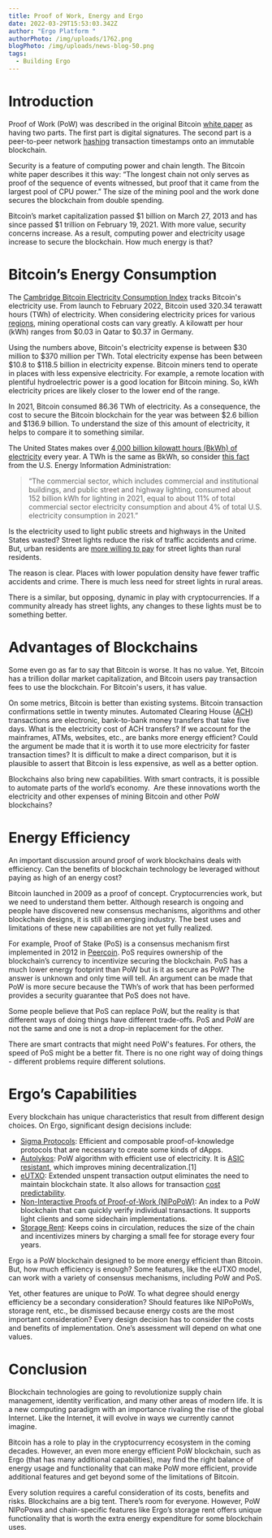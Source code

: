 ```yaml
---
title: Proof of Work, Energy and Ergo
date: 2022-03-29T15:53:03.342Z
author: "Ergo Platform "
authorPhoto: /img/uploads/1762.png
blogPhoto: /img/uploads/news-blog-50.png
tags:
  - Building Ergo
---
```

# Introduction

Proof of Work (PoW) was described in the original Bitcoin [white paper](https://bitcoin.org/bitcoin.pdf) as having two parts. The first part is digital signatures. The second part is a peer-to-peer network [hashing](https://en.wikipedia.org/wiki/Hash_function) transaction timestamps onto an immutable blockchain.

Security is a feature of computing power and chain length. The Bitcoin white paper describes it this way: “The longest chain not only serves as proof of the sequence of events witnessed, but proof that it came from the largest pool of CPU power.” The size of the mining pool and the work done secures the blockchain from double spending.

Bitcoin’s market capitalization passed $1 billion on March 27, 2013 and has since passed $1 trillion on February 19, 2021. With more value, security concerns increase. As a result, computing power and electricity usage increase to secure the blockchain. How much energy is that?

# Bitcoin’s Energy Consumption

The [Cambridge Bitcoin Electricity Consumption Index](https://ccaf.io/cbeci/index) tracks Bitcoin's electricity use. From launch to February 2022, Bitcoin used 320.34 terawatt hours (TWh) of electricity. When considering electricity prices for various [regions](https://www.statista.com/statistics/263492/electricity-prices-in-selected-countries/), mining operational costs can vary greatly. A kilowatt per hour (kWh) ranges from $0.03 in Qatar to $0.37 in Germany. 

Using the numbers above, Bitcoin's electricity expense is between $30 million to $370 million per TWh. Total electricity expense has been between $10.8 to $118.5 billion in electricity expense. Bitcoin miners tend to operate in places with less expensive electricity. For example, a remote location with plentiful hydroelectric power is a good location for Bitcoin mining. So, kWh electricity prices are likely closer to the lower end of the range.

In 2021, Bitcoin consumed 86.36 TWh of electricity. As a consequence, the cost to secure the Bitcoin blockchain for the year was between $2.6 billion and $136.9 billion. To understand the size of this amount of electricity, it helps to compare it to something similar.

The United States makes over [4,000 billion kilowatt hours (BkWh) of electricity](https://www.eia.gov/totalenergy/data/monthly/pdf/sec7.pdf) every year. A TWh is the same as BkWh, so consider [this fact](https://www.eia.gov/tools/faqs/faq.php?id=99&t=3) from the U.S. Energy Information Administration: 

> “The commercial sector, which includes commercial and institutional buildings, and public street and highway lighting, consumed about 152 billion kWh for lighting in 2021, equal to about 11% of total commercial sector electricity consumption and about 4% of total U.S. electricity consumption in 2021.”

Is the electricity used to light public streets and highways in the United States wasted? Street lights reduce the risk of traffic accidents and crime. But, urban residents are [more willing to pay](https://journals.sagepub.com/doi/10.1080/00420980500332106) for street lights than rural residents. 

The reason is clear. Places with lower population density have fewer traffic accidents and crime. There is much less need for street lights in rural areas.

There is a similar, but opposing, dynamic in play with cryptocurrencies. If a community already has street lights, any changes to these lights must be to something better.

# Advantages of Blockchains

Some even go as far to say that Bitcoin is worse. It has no value. Yet, Bitcoin has a trillion dollar market capitalization, and Bitcoin users pay transaction fees to use the blockchain. For Bitcoin's users, it has value.

On some metrics, Bitcoin is better than existing systems. Bitcoin transaction confirmations settle in twenty minutes. Automated Clearing House ([ACH](https://www.investopedia.com/ach-transfers-what-are-they-and-how-do-they-work-4590120)) transactions are electronic, bank-to-bank money transfers that take five days. What is the electricity cost of ACH transfers? If we account for the mainframes, ATMs, websites, etc., are banks more energy efficient? Could the argument be made that it is worth it to use more electricity for faster transaction times? It is difficult to make a direct comparison, but it is plausible to assert that Bitcoin is less expensive, as well as a better option.

Blockchains also bring new capabilities. With smart contracts, it is possible to automate parts of the world’s economy.  Are these innovations worth the electricity and other expenses of mining Bitcoin and other PoW blockchains?

# Energy Efficiency

An important discussion around proof of work blockchains deals with efficiency. Can the benefits of blockchain technology be leveraged without paying as high of an energy cost?

Bitcoin launched in 2009 as a proof of concept. Cryptocurrencies work, but we need to understand them better. Although research is ongoing and people have discovered new consensus mechanisms, algorithms and other blockchain designs, it is still an emerging industry. The best uses and limitations of these new capabilities are not yet fully realized.  

For example, Proof of Stake (PoS) is a consensus mechanism first implemented in 2012 in [Peercoin](https://en.wikipedia.org/wiki/Peercoin). PoS requires ownership of the blockchain’s currency to incentivize securing the blockchain. PoS has a much lower energy footprint than PoW but is it as secure as PoW? The answer is unknown and only time will tell. An argument can be made that PoW is more secure because the TWh’s of work that has been performed provides a security guarantee that PoS does not have.

Some people believe that PoS can replace PoW, but the reality is that different ways of doing things have different trade-offs. PoS and PoW are not the same and one is not a drop-in replacement for the other. 

There are smart contracts that might need PoW's features. For others, the speed of PoS might be a better fit. There is no one right way of doing things - different problems require different solutions.

# Ergo’s Capabilities

Every blockchain has unique characteristics that result from different design choices. On Ergo, significant design decisions include:

* [Sigma Protocols](https://docs.ergoplatform.com/dev/scs/#sigma-protocols): Efficient and composable proof-of-knowledge protocols that are necessary to create some kinds of dApps.
* [Autolykos](https://ergoplatform.org/docs/ErgoPow.pdf): PoW algorithm with efficient use of electricity. It is [ASIC resistant](https://safex.org/asic-resistant-cryptocurrencies-the-key-to-decentralization/), which improves mining decentralization.\[1]
* [eUTXO](https://docs.ergoplatform.com/dev/protocol/eutxo/): Extended unspent transaction output eliminates the need to maintain blockchain state. It also allows for transaction [cost predictability](https://ergoplatform.org/en/blog/2022-02-09-ergos-hybrid-method-for-counting-costs/).
* [Non-Interactive Proofs of Proof-of-Work (NIPoPoW)](https://nipopows.com/): An index to a PoW blockchain that can quickly verify individual transactions. It supports light clients and some sidechain implementations.
* [Storage Rent](https://ergoplatform.org/en/blog/2022-02-18-ergo-explainer-storage-rent/): Keeps coins in circulation, reduces the size of the chain and incentivizes miners by charging a small fee for storage every four years.

Ergo is a PoW blockchain designed to be more energy efficient than Bitcoin. But, how much efficiency is enough? Some features, like the eUTXO model, can work with a variety of consensus mechanisms, including PoW and PoS. 

Yet, other features are unique to PoW. To what degree should energy efficiency be a secondary consideration? Should features like NIPoPoWs, storage rent, etc., be dismissed because energy costs are the most important consideration? Every design decision has to consider the costs and benefits of implementation. One’s assessment will depend on what one values.

# Conclusion

Blockchain technologies are going to revolutionize supply chain management, identity verification, and many other areas of modern life. It is a new computing paradigm with an importance rivaling the rise of the global Internet. Like the Internet, it will evolve in ways we currently cannot imagine.

Bitcoin has a role to play in the cryptocurrency ecosystem in the coming decades. However, an even more energy efficient PoW blockchain, such as Ergo (that has many additional capabilities), may find the right balance of energy usage and functionality that can make PoW more efficient, provide additional features and get beyond some of the limitations of Bitcoin.

Every solution requires a careful consideration of its costs, benefits and risks. Blockchains are a big tent. There’s room for everyone. However, PoW NIPoPows and chain-specific features like Ergo’s storage rent offers unique functionality that is worth the extra energy expenditure for some blockchain uses.